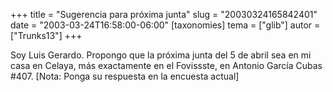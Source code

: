 +++
title = "Sugerencia para próxima junta"
slug = "20030324165842401"
date = "2003-03-24T16:58:00-06:00"
[taxonomies]
tema = ["glib"]
autor = ["Trunks13"]
+++

Soy Luis Gerardo. Propongo que la próxima junta del 5 de abril sea en mi
casa en Celaya, más exactamente en el Fovissste, en Antonio García Cubas
#407. \[Nota: Ponga su respuesta en la encuesta actual\]

